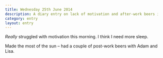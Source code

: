 ```yaml
---
title: Wednesday 25th June 2014
description: A diary entry on lack of motivation and after-work beers in the sunshine
category: entry
layout: entry
---
```


*Really* struggled with motivation this morning. I think I need more sleep.

Made the most of the sun – had a couple of post-work beers with Adam and Lisa.

